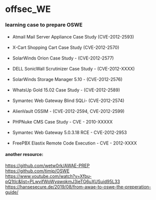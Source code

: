 # offsec_WE
### learning case to prepare OSWE


####
* Atmail Mail Server Appliance Case Study (CVE-2012-2593) <br><br>
* X-Cart Shopping Cart Case Study  (CVE-2012-2570)  <br><br> 
* SolarWinds Orion Case Study - (CVE-2012-2577) <br><br> 
* DELL SonicWall Scrutinizer Case Study - (CVE-2012-XXXX) <br><br>
* SolarWinds Storage Manager 5.10 - (CVE-2012-2576) <br><br>
* WhatsUp Gold 15.02 Case Study - (CVE-2012-2589) <br><br>
* Symantec Web Gateway Blind SQLi- (CVE-2012-2574) <br><br>
* AlienVault OSSIM - (CVE-2012-2594, CVE-2012-2599) <br><br>
* PHPNuke CMS Case Study - CVE - 2010-XXXXX <br><br>
* Symantec Web Gateway 5.0.3.18 RCE - CVE-2012-2953 <br><br>
* FreePBX Elastix Remote Code Execution - CVE - 2012-XXXX <br>

#### another resource:  <br>
https://github.com/wetw0rk/AWAE-PREP <br>
https://github.com/timip/OSWE <br>
https://www.youtube.com/watch?v=Xfbu-pQ1tIc&list=PLwvifWoWyqwqkmJ3ieTG6uXUSuid95L33 <br>
https://hansesecure.de/2019/08/from-awae-to-oswe-the-preperation-guide/
